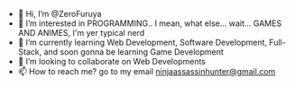 - 👋 Hi, I’m @ZeroFuruya
- 👀 I’m interested in PROGRAMMING.. I mean, what else... wait... GAMES AND ANIMES, I'm yer typical nerd
- 🌱 I’m currently learning Web Development, Software Development, Full-Stack, and soon gonna be learning Game Development
- 💞️ I’m looking to collaborate on Web Developments
- 📫 How to reach me? go to my email ninjaassassinhunter@gmail.com

<!---
ZeroFuruya/ZeroFuruya is a ✨ special ✨ repository because its `README.md` (this file) appears on your GitHub profile.
You can click the Preview link to take a look at your changes.
--->
